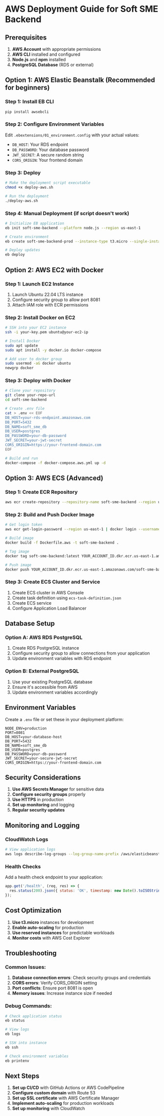 # AWS Deployment Guide for Soft SME Backend

## Prerequisites

1. **AWS Account** with appropriate permissions
2. **AWS CLI** installed and configured
3. **Node.js** and **npm** installed
4. **PostgreSQL Database** (RDS or external)

## Option 1: AWS Elastic Beanstalk (Recommended for beginners)

### Step 1: Install EB CLI
```bash
pip install awsebcli
```

### Step 2: Configure Environment Variables
Edit `.ebextensions/01_environment.config` with your actual values:
- `DB_HOST`: Your RDS endpoint
- `DB_PASSWORD`: Your database password
- `JWT_SECRET`: A secure random string
- `CORS_ORIGIN`: Your frontend domain

### Step 3: Deploy
```bash
# Make the deployment script executable
chmod +x deploy-aws.sh

# Run the deployment
./deploy-aws.sh
```

### Step 4: Manual Deployment (if script doesn't work)
```bash
# Initialize EB application
eb init soft-sme-backend --platform node.js --region us-east-1

# Create environment
eb create soft-sme-backend-prod --instance-type t3.micro --single-instance

# Deploy updates
eb deploy
```

## Option 2: AWS EC2 with Docker

### Step 1: Launch EC2 Instance
1. Launch Ubuntu 22.04 LTS instance
2. Configure security group to allow port 8081
3. Attach IAM role with ECR permissions

### Step 2: Install Docker on EC2
```bash
# SSH into your EC2 instance
ssh -i your-key.pem ubuntu@your-ec2-ip

# Install Docker
sudo apt update
sudo apt install -y docker.io docker-compose

# Add user to docker group
sudo usermod -aG docker ubuntu
newgrp docker
```

### Step 3: Deploy with Docker
```bash
# Clone your repository
git clone your-repo-url
cd soft-sme-backend

# Create .env file
cat > .env << EOF
DB_HOST=your-rds-endpoint.amazonaws.com
DB_PORT=5432
DB_NAME=soft_sme_db
DB_USER=postgres
DB_PASSWORD=your-db-password
JWT_SECRET=your-jwt-secret
CORS_ORIGIN=https://your-frontend-domain.com
EOF

# Build and run
docker-compose -f docker-compose.aws.yml up -d
```

## Option 3: AWS ECS (Advanced)

### Step 1: Create ECR Repository
```bash
aws ecr create-repository --repository-name soft-sme-backend --region us-east-1
```

### Step 2: Build and Push Docker Image
```bash
# Get login token
aws ecr get-login-password --region us-east-1 | docker login --username AWS --password-stdin YOUR_ACCOUNT_ID.dkr.ecr.us-east-1.amazonaws.com

# Build image
docker build -f Dockerfile.aws -t soft-sme-backend .

# Tag image
docker tag soft-sme-backend:latest YOUR_ACCOUNT_ID.dkr.ecr.us-east-1.amazonaws.com/soft-sme-backend:latest

# Push image
docker push YOUR_ACCOUNT_ID.dkr.ecr.us-east-1.amazonaws.com/soft-sme-backend:latest
```

### Step 3: Create ECS Cluster and Service
1. Create ECS cluster in AWS Console
2. Create task definition using `ecs-task-definition.json`
3. Create ECS service
4. Configure Application Load Balancer

## Database Setup

### Option A: AWS RDS PostgreSQL
1. Create RDS PostgreSQL instance
2. Configure security group to allow connections from your application
3. Update environment variables with RDS endpoint

### Option B: External PostgreSQL
1. Use your existing PostgreSQL database
2. Ensure it's accessible from AWS
3. Update environment variables accordingly

## Environment Variables

Create a `.env` file or set these in your deployment platform:

```env
NODE_ENV=production
PORT=8081
DB_HOST=your-database-host
DB_PORT=5432
DB_NAME=soft_sme_db
DB_USER=postgres
DB_PASSWORD=your-db-password
JWT_SECRET=your-secure-jwt-secret
CORS_ORIGIN=https://your-frontend-domain.com
```

## Security Considerations

1. **Use AWS Secrets Manager** for sensitive data
2. **Configure security groups** properly
3. **Use HTTPS** in production
4. **Set up monitoring** and logging
5. **Regular security updates**

## Monitoring and Logging

### CloudWatch Logs
```bash
# View application logs
aws logs describe-log-groups --log-group-name-prefix /aws/elasticbeanstalk
```

### Health Checks
Add a health check endpoint to your application:
```javascript
app.get('/health', (req, res) => {
  res.status(200).json({ status: 'OK', timestamp: new Date().toISOString() });
});
```

## Cost Optimization

1. **Use t3.micro** instances for development
2. **Enable auto-scaling** for production
3. **Use reserved instances** for predictable workloads
4. **Monitor costs** with AWS Cost Explorer

## Troubleshooting

### Common Issues:
1. **Database connection errors**: Check security groups and credentials
2. **CORS errors**: Verify CORS_ORIGIN setting
3. **Port conflicts**: Ensure port 8081 is open
4. **Memory issues**: Increase instance size if needed

### Debug Commands:
```bash
# Check application status
eb status

# View logs
eb logs

# SSH into instance
eb ssh

# Check environment variables
eb printenv
```

## Next Steps

1. **Set up CI/CD** with GitHub Actions or AWS CodePipeline
2. **Configure custom domain** with Route 53
3. **Set up SSL certificate** with AWS Certificate Manager
4. **Implement auto-scaling** for production workloads
5. **Set up monitoring** with CloudWatch
